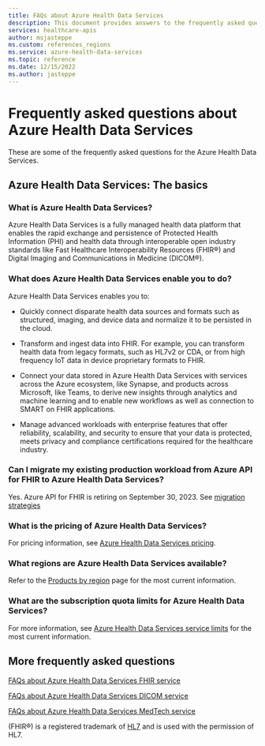 ```yaml
---
title: FAQs about Azure Health Data Services
description: This document provides answers to the frequently asked questions about Azure Health Data Services.
services: healthcare-apis
author: msjasteppe
ms.custom: references_regions
ms.service: azure-health-data-services
ms.topic: reference
ms.date: 12/15/2022
ms.author: jasteppe
---
```


# Frequently asked questions about Azure Health Data Services

These are some of the frequently asked questions for the Azure Health Data Services.

## Azure Health Data Services: The basics

### What is Azure Health Data Services?

Azure Health Data Services is a fully managed health data platform that enables the rapid exchange and persistence of Protected Health Information (PHI) and health data through interoperable open industry standards like Fast Healthcare Interoperability Resources (FHIR®) and Digital Imaging and Communications in Medicine (DICOM®).

### What does Azure Health Data Services enable you to do?

Azure Health Data Services enables you to:

* Quickly connect disparate health data sources and formats such as structured, imaging, and device data and normalize it to be persisted in the cloud.

* Transform and ingest data into FHIR. For example, you can transform health data from legacy formats, such as HL7v2 or CDA, or from high frequency IoT data in device proprietary formats to FHIR.

* Connect your data stored in Azure Health Data Services with services across the Azure ecosystem, like Synapse, and products across Microsoft, like Teams, to derive new insights through analytics and machine learning and to enable new workflows as well as connection to SMART on FHIR applications.

* Manage advanced workloads with enterprise features that offer reliability, scalability, and security to ensure that your data is protected, meets privacy and compliance certifications required for the healthcare industry.

### Can I migrate my existing production workload from Azure API for FHIR to Azure Health Data Services?

Yes. Azure API for FHIR is retiring on September 30, 2023. See [migration strategies](./fhir/migration-strategies.md)

### What is the pricing of Azure Health Data Services?

For pricing information, see [Azure Health Data Services pricing](https://azure.microsoft.com/pricing/details/health-data-services/).

### What regions are Azure Health Data Services available?

Refer to the [Products by region](https://azure.microsoft.com/global-infrastructure/services/?products=azure-api-for-fhir) page for the most current information.

### What are the subscription quota limits for Azure Health Data Services?

For more information, see [Azure Health Data Services service limits](../azure-resource-manager/management/azure-subscription-service-limits.md#azure-health-data-services) for the most current information.

## More frequently asked questions

[FAQs about Azure Health Data Services FHIR service](./fhir/fhir-faq.md)

[FAQs about Azure Health Data Services DICOM service](./dicom/dicom-services-faqs.yml)

[FAQs about Azure Health Data Services MedTech service](./iot/frequently-asked-questions.md)

(FHIR&#174;) is a registered trademark of [HL7](https://hl7.org/fhir/) and is used with the permission of HL7.